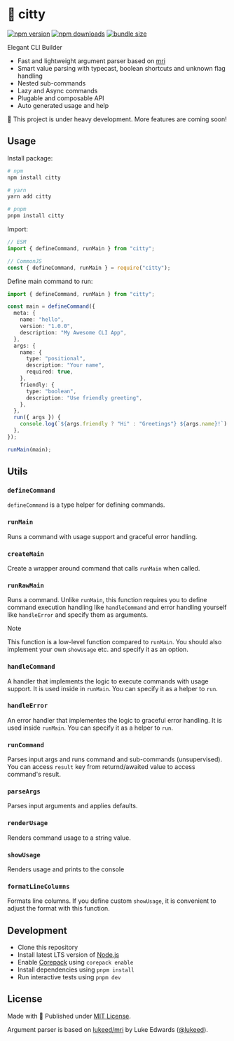 # 🌆 citty

<!-- automd:badges color=yellow bundlephobia -->

[![npm version](https://img.shields.io/npm/v/citty?color=yellow)](https://npmjs.com/package/citty)
[![npm downloads](https://img.shields.io/npm/dm/citty?color=yellow)](https://npmjs.com/package/citty)
[![bundle size](https://img.shields.io/bundlephobia/minzip/citty?color=yellow)](https://bundlephobia.com/package/citty)

<!-- /automd -->

Elegant CLI Builder

- Fast and lightweight argument parser based on [mri](https://github.com/lukeed/mri)
- Smart value parsing with typecast, boolean shortcuts and unknown flag handling
- Nested sub-commands
- Lazy and Async commands
- Plugable and composable API
- Auto generated usage and help

🚧 This project is under heavy development. More features are coming soon!

## Usage

Install package:

```sh
# npm
npm install citty

# yarn
yarn add citty

# pnpm
pnpm install citty
```

Import:

```js
// ESM
import { defineCommand, runMain } from "citty";

// CommonJS
const { defineCommand, runMain } = require("citty");
```

Define main command to run:

```ts
import { defineCommand, runMain } from "citty";

const main = defineCommand({
  meta: {
    name: "hello",
    version: "1.0.0",
    description: "My Awesome CLI App",
  },
  args: {
    name: {
      type: "positional",
      description: "Your name",
      required: true,
    },
    friendly: {
      type: "boolean",
      description: "Use friendly greeting",
    },
  },
  run({ args }) {
    console.log(`${args.friendly ? "Hi" : "Greetings"} ${args.name}!`);
  },
});

runMain(main);
```

## Utils

### `defineCommand`

`defineCommand` is a type helper for defining commands.

### `runMain`

Runs a command with usage support and graceful error handling.

### `createMain`

Create a wrapper around command that calls `runMain` when called.

### `runRawMain`

Runs a command. Unlike `runMain`, this function requires you to define command execution handling like `handleCommand` and error handling yourself like `handleError` and specify them as arguments.

> [!NOTE]
> This function is a low-level function compared to `runMain`. You should also implement your own `showUsage` etc. and specify it as an option.

### `handleCommand`

A handler that implements the logic to execute commands with usage support. It is used inside in `runMain`. You can specify it as a helper to `run`.

### `handleError`

An error handler that implementes the logic to graceful error handling. It is used inside `runMain`. You can specify it as a helper to `run`.

### `runCommand`

Parses input args and runs command and sub-commands (unsupervised). You can access `result` key from returnd/awaited value to access command's result.

### `parseArgs`

Parses input arguments and applies defaults.

### `renderUsage`

Renders command usage to a string value.

### `showUsage`

Renders usage and prints to the console

### `formatLineColumns`

Formats line columns. If you define custom `showUsage`, it is convenient to adjust the format with this function.

## Development

- Clone this repository
- Install latest LTS version of [Node.js](https://nodejs.org/en/)
- Enable [Corepack](https://github.com/nodejs/corepack) using `corepack enable`
- Install dependencies using `pnpm install`
- Run interactive tests using `pnpm dev`

## License

Made with 💛 Published under [MIT License](./LICENSE).

Argument parser is based on [lukeed/mri](https://github.com/lukeed/mri) by Luke Edwards ([@lukeed](https://github.com/lukeed)).
